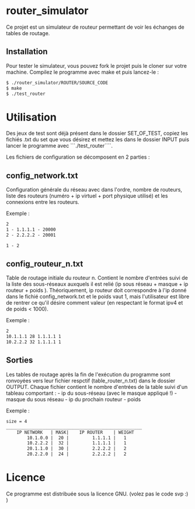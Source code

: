
# router_simulator

Ce projet est un simulateur de routeur permettant de voir les échanges de tables de routage.

## Installation

Pour tester le simulateur, vous pouvez fork le projet puis le cloner sur votre machine. Compilez le programme avec make et puis lancez-le :

```bash
$ ./router_simulator/ROUTER/SOURCE_CODE
$ make
$ ./test_router
```

# Utilisation

Des jeux de test sont déjà présent dans le dossier SET_OF_TEST, copiez les fichiés .txt du set que vous désirez et mettez les dans le dossier INPUT puis lancer le programme avec ```./test_router````.

Les fichiers de configuration se décomposent en 2 parties :

## config_network.txt

Configuration générale du réseau avec dans l'ordre, nombre de routeurs, liste des routeurs (numéro + ip virtuel + port physique utilisé) et les connexions entre les routeurs.

Exemple : 
```txt
2
1 - 1.1.1.1 - 20000
2 - 2.2.2.2 - 20001

1 - 2
```

## config_routeur_n.txt

Table de routage initiale du routeur n. Contient le nombre d'entrées suivi de la liste des sous-réseaux auxquels il est relié (ip sous réseau + masque + ip routeur + poids ).
Théoriquement, ip routeur doit correspondre à l'ip donné dans le fichié config_network.txt et le poids vaut 1, mais l'utilisateur est libre de rentrer ce qu'il désire comment valeur (en respectant le format ipv4 et de poids < 1000).

Exemple :
```txt
2
10.1.1.1 28 1.1.1.1 1
10.2.2.2 32 1.1.1.1 1
```

## Sorties

Les tables de routage après la fin de l'exécution du programme sont ronvoyées vers leur fichier respctif (table_router_n.txt) dans le dossier OUTPUT.
Chaque fichier contient le nombre d'entrées de la table suivi d'un tableau comportant :
    - ip du sous-réseau (avec le masque appliqué !)
    - masque du sous réseau
    - ip du prochain routeur
    - poids

Exemple :
```txt
size = 4
____________________________________________________
    IP NETWORK   | MASK|    IP ROUTER    | WEIGHT 
        10.1.0.0 |  20 |         1.1.1.1 |   1 
        10.2.2.2 |  32 |         1.1.1.1 |   1 
        20.1.1.0 |  30 |         2.2.2.2 |   2 
        20.2.2.0 |  24 |         2.2.2.2 |   2 
```


# Licence

Ce programme est distribuée sous la licence GNU. (volez pas le code svp :) )